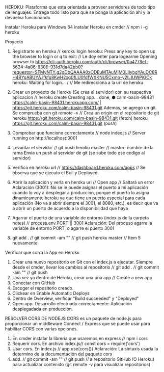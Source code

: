HEROKU: Plataforma que esta orientada a proveer servidores de todo tipo de lenguajes. Entrega todo listo para que se ponga la aplicación ahi y la devuelva funcionando.

Instalar Heroku para Windows 64
instalar Heroku en cmder  //  npm i -g heroku

Proyecto

1) Registrarte en heroku // keroku login
heroku: Press any key to open up the browser to login or q to exit: // Le doy enter para logearme
Opening browser to https://cli-auth.heroku.com/auth/cli/browser/0a4778ef-5634-4a06-8309-931d7da42bb0?requestor=SFMyNTY.g2gDbQAAAA0xODEuMTAuMjM3LjIybgYAuDC8RH4BYgABUYA.ifkfg8KwH2xg0fLU0fd1WXKNU5Cxmo-y2ILIUWPjGCk
heroku: Waiting for login... /     // Me redirecciona a la url de heroku

2) Crear un proyecto de Heroku (Se crea el servidor) con su respectiva aplicacion // heroku create
Creating app... done, ⬢ calm-basin-98431
https://calm-basin-98431.herokuapp.com/ | https://git.heroku.com/calm-basin-98431.git
Ademas, se agrego un git. Se comprueba con git remote -v  // Crea un origin en el repositorio de git
    heroku  https://git.heroku.com/calm-basin-98431.git (fetch)
    heroku  https://git.heroku.com/calm-basin-98431.git (push)

3) Comprobar que funcione correctamente  // node index.js  //  Server running on http://localhost:3001

4) Levantar el servidor  //  git push heroku master  // master: nombre de la rama
    Envia un push al servidor de git (se sube todo ese codigo al servidor)

5) Verifico en heroku url  //  https://dashboard.heroku.com/apps  //  Se observa que se ejecuto el Buil y Deployed.

6) Abrir la aplicación y verla en heroku url  //  Open app  // Saltará un error
    Aclaración (3001): No se le puede asignar el puerto a mi aplicación cuando lo voy a desplegar a producción, porque el puerto lo asigna dinamicamente heroku ya que tiene un puerto especial para cada aplicación (No va a abrir siempre el 3001, el 8080, etc.), es decir que va a abrir un puerto de acuerdo a la disponibilidad que haya

7) Agarrar el puerto de una variable de entorno (index.js de la carpeta notes)  //  process.env.PORT || 3001
    Aclaración: Del proceso agarre la variable de entorno PORT, o agarre el puerto 3001 

8) git add .  //  git commit -am ""  //  git push heroku master  //  Item 5 nuevamente

Verificar que corra la App en Heroku

1) Crear una nuevo repositorio en Git con el index.js a ejecutar. Siempre desde el cmder, llevar los cambios al repositorio 
                                    // git add . // git commit -am "" // git push
2) Una vez ya dentro de Heroku, crear una una app // Create a new app
3) Conectar con GitHub
4) Escoger el repositorio creado.
5) Clickear en Enable Automatic Deploys
6) Dentro de Overview, verificar "Build succeeded" y "Deployed"
7) Open app. Desarrollo efectuado correctamente: Aplicación desplegadada en producción.


RESOLVER CORS DE NODEJS
CORS es un paquete de node.js para proporcionar un middleware Connect / Express que se puede usar para habilitar CORS con varias opciones.

1) En cmder instalar la libreria que usaremos en express // npm i cors
2) Requerir cors. En archivo index.js// const cors = require('cors')
3) Usar cors. En index.js // app.use(cors())
    Aclaración: La sintaxis usada la determino de la documentación del paquete cors
4) add. // git commit -am "" // git push // a repositorio GitHub (O Heroku) para actualizar contenido (git remote -v para visualizar repositorios)